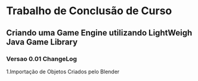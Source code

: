 # Trabalho de Conclusão de Curso #
## Criando uma Game Engine utilizando LightWeigh Java Game Library ##


### Versao 0.01 ChangeLog #####
1.Importação de Objetos Criados pelo Blender
